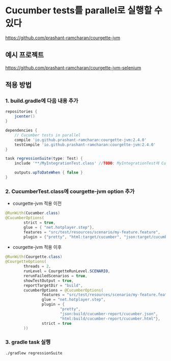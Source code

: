 # Cucumber tests를 parallel로 실행할 수 있다
https://github.com/prashant-ramcharan/courgette-jvm

## 예시 프로젝트
https://github.com/prashant-ramcharan/courgette-jvm-selenium

## 적용 방법
### 1. build.gradle에 다음 내용 추가
```groovy
repositories {
    jcenter()
}

dependencies {
    // Cucumber tests in parallel
    compile 'io.github.prashant-ramcharan:courgette-jvm:2.4.0'
    testCompile 'io.github.prashant-ramcharan:courgette-jvm:2.4.0'
}

task regressionSuite(type: Test) {
    include '**/MyIntegrationTest.class' //TODO: MyIntegrationTest에 Cucumber options 등이 입력됨 

    outputs.upToDateWhen { false }
}

```

### 2. CucumberTest.class에 courgette-jvm option 추가 
* courgette-jvm 적용 이전 
```java
@RunWith(Cucumber.class)
@CucumberOptions(
		strict = true,
		glue = { "net.hotplayer.step"},
		features = "src/test/resources/scenario/my-feature.feature",
		plugin = {"pretty", "html:target/cucumber", "json:target/cucumber.json"})
```

* courgette-jvm 적용 이후 
```java
@RunWith(Courgette.class)
@CourgetteOptions(
		threads = 2,
		runLevel = CourgetteRunLevel.SCENARIO,
		rerunFailedScenarios = true,
		showTestOutput = true,
		reportTargetDir = "build",
		cucumberOptions = @CucumberOptions(
				features = "src/test/resources/scenario/my-feature.feature",
				glue = "net.hotplayer.step",
				plugin = {
						"pretty",
						"json:build/cucumber-report/cucumber.json",
						"html:build/cucumber-report/cucumber.html"},
				strict = true
		))
```

### 3. gradle task 실행 
```bash
./gradlew regressionSuite
```
